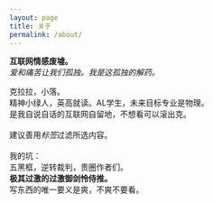 ```yaml
---
layout: page
title: 关于
permalink: /about/
---
```



**互联网情感废墟。**<br>
*爱和痛苦让我们孤独。我是这孤独的解药。*

克拉拉，小落。<br>
精神小绿人，英高就读。AL学生，未来目标专业是物理。<br>
是我自说自话的互联网自留地，不想看可以滚出克。<br><br>
建议善用*标签*过滤所选内容。<br><br>
我的坑：<br>五黑框，逆转裁判，贵圈作者们。<br>
**极其过激的过激御剑怜侍推。**<br>
写东西的唯一要义是爽，不爽不要看。

